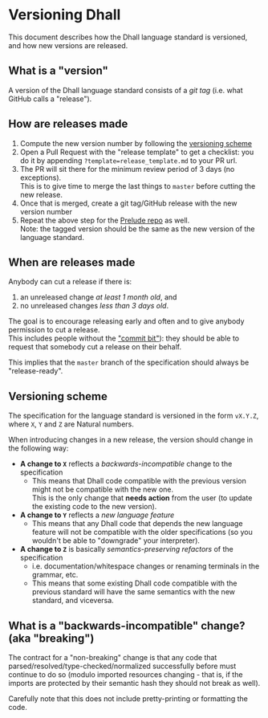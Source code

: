 # Versioning Dhall

This document describes how the Dhall language standard is versioned,
and how new versions are released.

## What is a "version"

A version of the Dhall language standard consists of a *git tag*
(i.e. what GitHub calls a "release").

## How are releases made

1. Compute the new version number by following the [versioning scheme](#versioning-scheme)
2. Open a Pull Request with the "release template" to get a checklist:
   you do it by appending `?template=release_template.md` to your PR url.
3. The PR will sit there for the minimum review period of 3 days (no exceptions).  
   This is to give time to merge the last things to `master` before cutting the new release.
4. Once that is merged, create a git tag/GitHub release with the new version number
5. Repeat the above step for the [Prelude repo](https://github.com/dhall-lang/Prelude) as well.  
   Note: the tagged version should be the same as the new version of the language standard.

## When are releases made

Anybody can cut a release if there is:
1. an unreleased change *at least 1 month old*, and
2. no unreleased changes *less than 3 days old*.

The goal is to encourage releasing early and often and to give anybody permission
to cut a release.  
This includes people without the ["commit bit"](https://github.com/dhall-lang/dhall-lang/blob/master/.github/CONTRIBUTING.md#how-do-i-get-the-commit-bit)):
they should be able to request that somebody cut a release on their behalf.

This implies that the `master` branch of the specification should always be "release-ready".

## Versioning scheme

The specification for the language standard is versioned in the form `vX.Y.Z`,
where `X`, `Y` and `Z` are Natural numbers.

When introducing changes in a new release, the version should change in the following way:
- **A change to `X`** reflects a *backwards-incompatible* change to the specification
  - This means that Dhall code compatible with the previous version might not be
    compatible with the new one.  
    This is the only change that **needs action** from the user
    (to update the existing code to the new version).
- **A change to `Y`** reflects a *new language feature*
  - This means that any Dhall code that depends the new language feature will not
    be compatible with the older specifications (so you wouldn't be able to
    "downgrade" your interpreter).
- **A change to `Z`** is basically *semantics-preserving refactors* of the specification
  - i.e. documentation/whitespace changes or renaming terminals in the grammar, etc.
  - This means that some existing Dhall code compatible with the previous standard
    will have the same semantics with the new standard, and viceversa.

## What is a "backwards-incompatible" change? (aka "breaking")

The contract for a "non-breaking" change is that any code that
parsed/resolved/type-checked/normalized successfully before must continue to do so
(modulo imported resources changing - that is, if the imports are protected by
their semantic hash they should not break as well).

Carefully note that this does not include pretty-printing or formatting the code.
